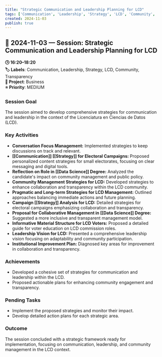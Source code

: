 ```yaml
---
title: "Strategic Communication and Leadership Planning for LCD"
tags: ['Communication', 'Leadership', 'Strategy', 'LCD', 'Community', 'Transparency']
created: 2024-11-03
publish: true
---
```


## 📅 2024-11-03 — Session: Strategic Communication and Leadership Planning for LCD

**🕒 16:20–18:20**  
**🏷️ Labels**: Communication, Leadership, Strategy, LCD, Community, Transparency  
**📂 Project**: Business  
**⭐ Priority**: MEDIUM  


### Session Goal
The session aimed to develop comprehensive strategies for communication and leadership in the context of the Licenciatura en Ciencias de Datos (LCD).

### Key Activities
- **Conversation Focus Management:** Implemented strategies to keep discussions on track and relevant.
- **[[Communication]] [[Strategy]] for Electoral Campaigns:** Proposed personalized content strategies for small electorates, focusing on clear messaging and digital tools.
- **Reflection on Role in [[Data Science]] Degree:** Analyzed the candidate's impact on community management and public policy.
- **Community Management Strategies for LCD:** Developed strategies to enhance collaboration and transparency within the LCD community.
- **Pragmatic and Long-term Strategies for LCD Management:** Outlined approaches balancing immediate actions and future planning.
- **Campaign [[Strategy]] Analysis for LCD:** Detailed strategies for electoral campaigns emphasizing collaboration and transparency.
- **Proposal for Collaborative Management in [[Data Science]] Degree:** Suggested a more inclusive and transparent management model.
- **Informative Material Structure for LCD Voters:** Proposed a detailed guide for voter education on LCD commission roles.
- **Leadership Vision for LCD:** Presented a comprehensive leadership vision focusing on adaptability and community participation.
- **Institutional Improvement Plan:** Diagnosed key areas for improvement in collaboration and transparency.

### Achievements
- Developed a cohesive set of strategies for communication and leadership within the LCD.
- Proposed actionable plans for enhancing community engagement and transparency.

### Pending Tasks
- Implement the proposed strategies and monitor their impact.
- Develop detailed action plans for each strategic area.

### Outcome
The session concluded with a strategic framework ready for implementation, focusing on communication, leadership, and community management in the LCD context.
